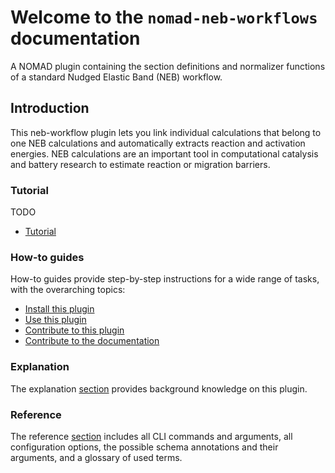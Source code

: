 # Welcome to the `nomad-neb-workflows` documentation

A NOMAD plugin containing the section definitions and normalizer functions of a standard Nudged Elastic Band (NEB) workflow.

## Introduction

This neb-workflow plugin lets you link individual calculations that belong to one NEB calculations and automatically extracts reaction and activation energies. NEB calculations are an important tool in computational catalysis and battery research to estimate reaction or migration barriers.



<div markdown="block" class="home-grid">
<div markdown="block">

### Tutorial

TODO

- [Tutorial](tutorial/tutorial.md)

</div>
<div markdown="block">

### How-to guides

How-to guides provide step-by-step instructions for a wide range of tasks, with the overarching topics:

- [Install this plugin](how_to/install_this_plugin.md)
- [Use this plugin](how_to/use_this_plugin.md)
- [Contribute to this plugin](how_to/contribute_to_this_plugin.md)
- [Contribute to the documentation](how_to/contribute_to_the_documentation.md)

</div>

<div markdown="block">

### Explanation

The explanation [section](explanation/explanation.md) provides background knowledge on this plugin.

</div>
<div markdown="block">

### Reference

The reference [section](reference/references.md) includes all CLI commands and arguments, all configuration options,
the possible schema annotations and their arguments, and a glossary of used terms.

</div>
</div>

